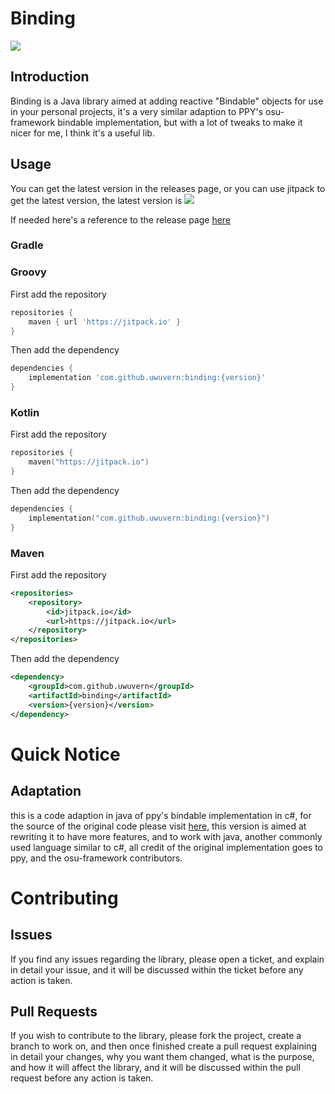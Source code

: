 # Binding
[![](https://jitpack.io/v/uwuvern/binding.svg)](https://jitpack.io/#uwuvern/binding)

## Introduction
Binding is a Java library aimed at adding reactive "Bindable" objects for use in your personal projects, it's a very similar adaption to PPY's osu-framework bindable implementation, but with a lot of tweaks to make it nicer for me, I think it's a useful lib.

## Usage
You can get the latest version in the releases page, or you can use jitpack to get the latest version, the latest version is [![](https://jitpack.io/v/uwuvern/binding.svg)](https://jitpack.io/#uwuvern/binding)

If needed here's a reference to the release page [here](https://github.com/uwuvern/binding/releases)
### Gradle

### Groovy
First add the repository
```groovy
repositories {
    maven { url 'https://jitpack.io' }
}
```

Then add the dependency
```groovy
dependencies {
    implementation 'com.github.uwuvern:binding:{version}'
}
```

### Kotlin
First add the repository
```kotlin
repositories {
    maven("https://jitpack.io")
}
```
Then add the dependency
```kotlin
dependencies {
    implementation("com.github.uwuvern:binding:{version}")
}
```

### Maven
First add the repository
```xml
<repositories>
    <repository>
        <id>jitpack.io</id>
        <url>https://jitpack.io</url>
    </repository>
</repositories>
```
Then add the dependency
```xml
<dependency>
    <groupId>com.github.uwuvern</groupId>
    <artifactId>binding</artifactId>
    <version>{version}</version>
</dependency>
```

# Quick Notice
## Adaptation
this is a code adaption in java of ppy's bindable implementation in c#, for the source of the original code please visit [here](https://github.com/ppy/osu-framework/blob/master/osu.Framework/Bindables/Bindable.cs), this version is aimed at rewriting it to have more features, and to work with java, another commonly used language similar to c#, all credit of the original implementation goes to ppy, and the osu-framework contributors.

# Contributing
## Issues
If you find any issues regarding the library, please open a ticket, and explain in detail your issue, and it will be discussed within the ticket before any action is taken.
## Pull Requests
If you wish to contribute to the library, please fork the project, create a branch to work on, and then once finished create a pull request explaining in detail your changes, why you want them changed, what is the purpose, and how it will affect the library, and it will be discussed within the pull request before any action is taken.
